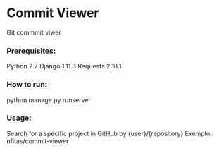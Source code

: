 # Commit Viewer

Git commmit viwer

### Prerequisites:
Python 2.7
Django 1.11.3
Requests 2.18.1

### How to run:
python manage.py runserver

### Usage:
Search for a specific project in GitHub by {user}/{repository}
Exemplo:
	nfitas/commit-viewer
